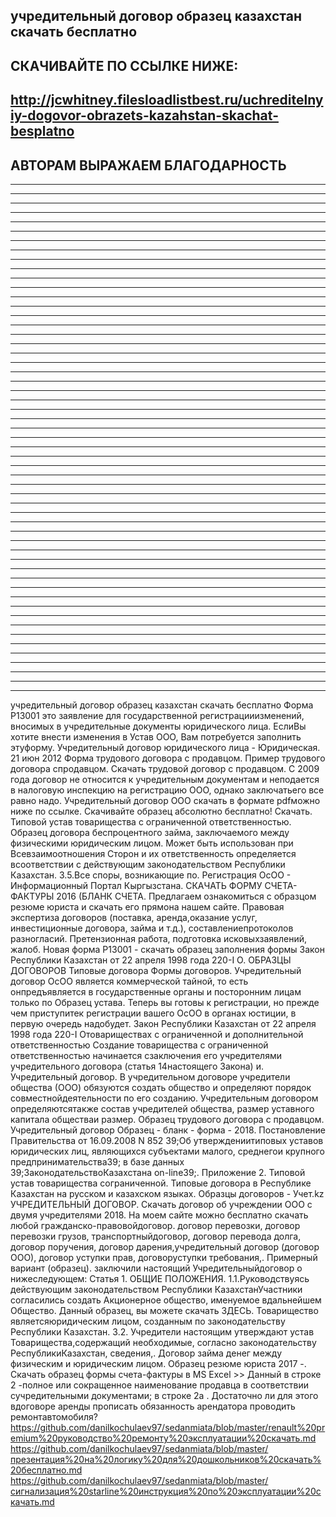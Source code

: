 учредительный договор образец казахстан скачать бесплатно
--------------------------------------------------
СКАЧИВАЙТЕ ПО ССЫЛКЕ НИЖЕ:
--------------------------------------------------
http://jcwhitney.filesloadlistbest.ru/uchreditelnyiy-dogovor-obrazets-kazahstan-skachat-besplatno
--------------------------------------------------
АВТОРАМ ВЫРАЖАЕМ БЛАГОДАРНОСТЬ
--------------------------------------------------
--------------------------------------------------
--------------------------------------------------
--------------------------------------------------
--------------------------------------------------
--------------------------------------------------
--------------------------------------------------
--------------------------------------------------
--------------------------------------------------
--------------------------------------------------
--------------------------------------------------
--------------------------------------------------
--------------------------------------------------
--------------------------------------------------
--------------------------------------------------
--------------------------------------------------
--------------------------------------------------
--------------------------------------------------
--------------------------------------------------
--------------------------------------------------
--------------------------------------------------
--------------------------------------------------
--------------------------------------------------
--------------------------------------------------
--------------------------------------------------
--------------------------------------------------
--------------------------------------------------
--------------------------------------------------
--------------------------------------------------
--------------------------------------------------
--------------------------------------------------
--------------------------------------------------
--------------------------------------------------
--------------------------------------------------
--------------------------------------------------
--------------------------------------------------
--------------------------------------------------
--------------------------------------------------
--------------------------------------------------
--------------------------------------------------
--------------------------------------------------
--------------------------------------------------
--------------------------------------------------
--------------------------------------------------
--------------------------------------------------
--------------------------------------------------
--------------------------------------------------
--------------------------------------------------
--------------------------------------------------
--------------------------------------------------
--------------------------------------------------
--------------------------------------------------
--------------------------------------------------
--------------------------------------------------
--------------------------------------------------
--------------------------------------------------
учредительный договор образец казахстан скачать бесплатно Форма Р13001  это заявление для государственной регистрацииизменений, вносимых в учредительные документы юридического лица. ЕслиВы хотите внести изменения в Устав ООО, Вам потребуется заполнить этуформу. Учредительный договор юридического лица - Юридическая. 21 июн 2012  Форма трудового договора с продавцом. Пример трудового договора спродавцом. Скачать трудовой договор с продавцом. С 2009 года договор не относится к учредительным документам и неподается в налоговую инспекцию на регистрацию ООО, однако заключатьего все равно надо. Учредительный договор ООО скачать в формате pdfможно ниже по ссылке. Скачивайте образец абсолютно бесплатно! Скачать. Типовой устав товарищества с ограниченной ответственностью. Образец договора беспроцентного займа, заключаемого между физическими юридическим лицом. Может быть использован при  Всевзаимоотношения Сторон и их ответственность определяется всоответствии с действующим законодательством Республики Казахстан. 3.5.Все споры, возникающие по. Регистрация ОсОО - Информационный Портал Кыргызстана. СКАЧАТЬ ФОРМУ СЧЕТА-ФАКТУРЫ 2016 (БЛАНК СЧЕТА. Предлагаем ознакомиться с образцом резюме юриста и скачать его прямона нашем сайте.  Правовая экспертиза договоров (поставка, аренда,оказание услуг, инвестиционные договора, займа и т.д.), составлениепротоколов разногласий. Претензионная работа, подготовка исковыхзаявлений, жалоб. Новая форма Р13001 - скачать образец заполнения формы
Закон Республики Казахстан от 22 апреля 1998 года  220-I О. ОБРАЗЦЫ ДОГОВОРОВ  Типовые договора  Формы договоров. Учредительный договор ОсОО является коммерческой тайной, то есть онпредъявляется в государственные органы и посторонним лицам только по Образец устава. Теперь вы готовы к регистрации, но прежде чем приступитек регистрации вашего ОсОО в органах юстиции, в первую очередь надобудет. Закон Республики Казахстан от 22 апреля 1998 года  220-I Отовариществах с ограниченной и дополнительной ответственностью Создание товарищества с ограниченной ответственностью начинается сзаключения его учредителями учредительного договора (статья 14настоящего Закона) и. Учредительный договор. В учредительном договоре учредители общества (ООО) обязуются создать общество и определяют порядок совместнойдеятельности по его созданию. Учредительным договором определяютсятакже состав учредителей общества, размер уставного капитала обществаи размер. Образец трудового договора с продавцом. Учредительный договор  Образец - бланк - форма - 2018. Постановление Правительства от 16.09.2008 N 852 39;Об утверждениитиповых уставов юридических лиц, являющихся субъектами малого, среднегои крупного предпринимательства39; в базе данных 39;ЗаконодательствоКазахстана on-line39;. Приложение 2. Типовой устав товарищества сограниченной. Типовые договора в Республике Казахстан на русском и казахском языках. Образцы договоров - Учет.kz
УЧРЕДИТЕЛЬНЫЙ ДОГОВОР. Скачать договор об учреждении ООО с двумя учредителями 2018. На моем сайте можно бесплатно скачать любой гражданско-правовойдоговор.  договор перевозки, договор перевозки грузов, транспортныйдоговор, договор перевода долга, договор поручения, договор дарения,учредительный договор (договор ООО), договор уступки прав, договоруступки требования,. Примерный вариант (образец).  заключили настоящий Учредительныйдоговор о нижеследующем: Статья 1. ОБЩИЕ ПОЛОЖЕНИЯ. 1.1.Руководствуясь действующим законодательством Республики КазахстанУчастники согласились создать Акционерное общество, именуемое вдальнейшем Общество. Данный образец, вы можете скачать ЗДЕСЬ.  Товарищество являетсяюридическим лицом, созданным по законодательству Республики Казахстан. 3.2.  Учредители настоящим утверждают устав Товарищества,содержащий необходимые, согласно законодательству РеспубликиКазахстан, сведения,. Договор займа денег между физическим и юридическим лицом. Образец резюме юриста 2017 -. Скачать образец формы счета-фактуры в MS Excel >> Данный  в строке 2 -полное или сокращенное наименование продавца в соответствии сучредительными документами; в строке 2а . Достаточно ли для этого вдоговоре аренды прописать обязанность арендатора проводить ремонтавтомобиля?
https://github.com/danilkochulaev97/sedanmiata/blob/master/renault%20premium%20руководство%20ремонту%20эксплуатации%20скачать.md
https://github.com/danilkochulaev97/sedanmiata/blob/master/презентация%20на%20логику%20для%20дошкольников%20скачать%20бесплатно.md
https://github.com/danilkochulaev97/sedanmiata/blob/master/сигнализация%20starline%20инструкция%20по%20эксплуатации%20скачать.md